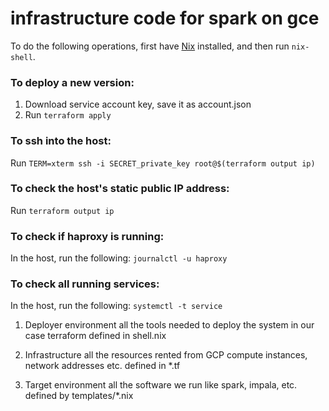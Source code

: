 # infrastructure code for spark on gce

To do the following operations, first have [Nix](https://nixos.org/nix) installed, and then run `nix-shell`.

### To deploy a new version:
1. Download service account key, save it as account.json
2. Run `terraform apply`

### To ssh into the host:
Run `TERM=xterm ssh -i SECRET_private_key root@$(terraform output ip)`

### To check the host's static public IP address:
Run `terraform output ip`

### To check if haproxy is running:
In the host, run the following: `journalctl -u haproxy`

### To check all running services:
In the host, run the following: `systemctl -t service`


1. Deployer environment
all the tools needed to deploy the system
in our case terraform
defined in shell.nix

2. Infrastructure
all the resources rented from GCP
compute instances, network addresses etc.
defined in *.tf

3. Target environment
all the software we run
like spark, impala, etc.
defined by templates/*.nix